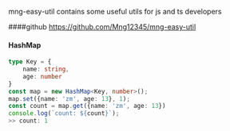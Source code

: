 mng-easy-util contains some useful utils for js and ts developers

####github
https://github.com/Mng12345/mng-easy-util 

#### HashMap
```typescript
type Key = {
    name: string,
    age: number
}
const map = new HashMap<Key, number>();
map.set({name: 'zm', age: 13}, 1);
const count = map.get({name: 'zm', age: 13})
console.log(`count: ${count}`);
>> count: 1
```
